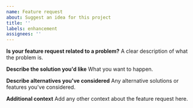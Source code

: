 ```yaml
---
name: Feature request
about: Suggest an idea for this project
title: ''
labels: enhancement
assignees: ''
---
```


**Is your feature request related to a problem?**
A clear description of what the problem is.

**Describe the solution you'd like**
What you want to happen.

**Describe alternatives you've considered**
Any alternative solutions or features you've considered.

**Additional context**
Add any other context about the feature request here.